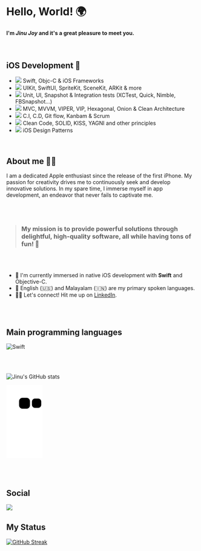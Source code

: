 # Hello, World! 🌍

#### I'm *Jinu Joy* and it's a great pleasure to meet you.

<br/>

## iOS Development 📱

- <img width=15 src="https://user-images.githubusercontent.com/59176579/155759319-69ca0edf-36dd-4d9d-b7a8-1074b2112e29.png"/> Swift, Objc-C & iOS Frameworks
- <img width=15 src="https://user-images.githubusercontent.com/59176579/158831428-918705d6-4bc3-4456-9e54-8cce2da587d7.png"/> UIKit, SwiftUI, SpriteKit, SceneKit, ARKit & more
- <img width=15 src="https://user-images.githubusercontent.com/59176579/155759739-c594c55b-6f04-4feb-9278-bc82258ff89e.png"/> Unit, UI, Snapshot & Integration tests (XCTest, Quick, Nimble, FBSnapshot...)
- <img width=15 src="https://user-images.githubusercontent.com/59176579/155759812-84a076dd-06c4-4bde-b441-d8e16e8640bc.png"/> MVC, MVVM, VIPER, VIP, Hexagonal, Onion & Clean Architecture
- <img width=15 src="https://user-images.githubusercontent.com/59176579/155759817-9402e32f-adab-452b-a533-c35b18839202.png"/> C.I, C.D, Git flow, Kanbam & Scrum
- <img width=15 src="https://user-images.githubusercontent.com/59176579/155760079-81550bf2-5aca-4d37-a0c2-6fa7f18f2444.png"/> Clean Code, SOLID, KISS, YAGNI and other principles
- <img width=15 src="https://user-images.githubusercontent.com/59176579/155759945-93cb9157-e2a3-4227-8b39-8dc387effe56.png"/> iOS Design Patterns

<br/>

## About me 👨‍💻

I am a dedicated Apple enthusiast since the release of the first iPhone. My passion for creativity drives me to continuously seek and develop innovative solutions. In my spare time, I immerse myself in app development, an endeavor that never fails to captivate me.

<br/>
<br/>

> ### My mission is to provide powerful solutions through delightful, high-quality software, all while having tons of fun! 🧩

<br/>
<br/>

- 📱 I'm currently immersed in native iOS development with **Swift** and Objective-C.
- 💬 English (🇺🇸) and Malayalam (🇮🇳) are my primary spoken languages.
- 🙋‍♂️ Let's connect! Hit me up on [LinkedIn](https://www.linkedin.com/in/jinu-joy-32114055/).

<!--- 🎓 Software Engineering ([UNINTER](https://www.uninter.com/)) and Mechanical Engineering student ([UFSC](https://ufsc.br/)) -->

<br/>
<br/>

## Main programming languages
![Swift](https://img.shields.io/badge/swift-F54A2A?style=for-the-badge&logo=swift&logoColor=white)

<br/>
<br/>

![Jinu's GitHub stats](https://github-readme-stats.vercel.app/api?username=jinuparekatil&count_private=true&show_icons=true&theme=radical)

![snake svg](https://github.com/lucaswkuipers/lucaswkuipers/blob/output/github-contribution-grid-snake.svg)

<br/>
<br/>

## Social 
[<img src="https://img.shields.io/badge/linkedin-%230077B5.svg?style=for-the-badge&logo=linkedin&logoColor=white">](https://www.linkedin.com/in/jinu-joy-32114055/)

## My Status

[![GitHub Streak](https://github-readme-streak-stats.herokuapp.com?user=jinuparekatil)](https://git.io/streak-stats)
